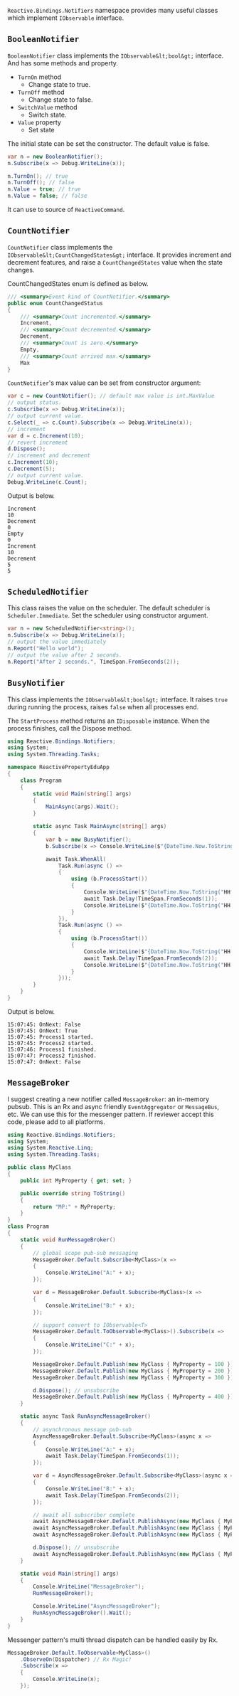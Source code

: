 `Reactive.Bindings.Notifiers` namespace provides many useful classes which implement `IObservable` interface.

## `BooleanNotifier`

`BooleanNotifier` class implements the `IObservable&lt;bool&gt;` interface.
And has some methods and property.

- `TurnOn` method
    - Change state to true.
- `TurnOff` method
    - Change state to false.
- `SwitchValue` method
    - Switch state.
- `Value` property
    - Set state

The initial state can be set the constructor. The default value is false.


```csharp
var n = new BooleanNotifier();
n.Subscribe(x => Debug.WriteLine(x));

n.TurnOn(); // true
n.TurnOff(); // false
n.Value = true; // true
n.Value = false; // false
```

It can use to source of `ReactiveCommand`.

## `CountNotifier`

`CountNotifier` class implements the `IObservable&lt;CountChangedStates&gt;` interface. It provides increment and decrement features, and raise a `CountChangedStates` value when the state changes.

CountChangedStates enum is defined as below.

```csharp
/// <summary>Event kind of CountNotifier.</summary>
public enum CountChangedStatus
{
    /// <summary>Count incremented.</summary>
    Increment,
    /// <summary>Count decremented.</summary>
    Decrement,
    /// <summary>Count is zero.</summary>
    Empty,
    /// <summary>Count arrived max.</summary>
    Max
}
```

`CountNotifier`'s max value can be set from constructor argument:

```csharp
var c = new CountNotifier(); // default max value is int.MaxValue
// output status.
c.Subscribe(x => Debug.WriteLine(x));
// output current value.
c.Select(_ => c.Count).Subscribe(x => Debug.WriteLine(x));
// increment
var d = c.Increment(10);
// revert increment
d.Dispose();
// increment and decrement
c.Increment(10);
c.Decrement(5);
// output current value.
Debug.WriteLine(c.Count);
```

Output is below.

```
Increment
10
Decrement
0
Empty
0
Increment
10
Decrement
5
5
```

## `ScheduledNotifier`

This class raises the value on the scheduler. The default scheduler is `Scheduler.Immediate`. Set the scheduler using constructor argument.

```csharp
var n = new ScheduledNotifier<string>();
n.Subscribe(x => Debug.WriteLine(x));
// output the value immediately
n.Report("Hello world");
// output the value after 2 seconds.
n.Report("After 2 seconds.", TimeSpan.FromSeconds(2));
```

## `BusyNotifier`

This class implements the `IObservable&lt;bool&gt;` interface.
It raises `true` during running the process, raises `false` when all processes end.

The `StartProcess` method returns an `IDisposable` instance. When the process finishes, call the Dispose method.


```csharp
using Reactive.Bindings.Notifiers;
using System;
using System.Threading.Tasks;

namespace ReactivePropertyEduApp
{
    class Program
    {
        static void Main(string[] args)
        {
            MainAsync(args).Wait();
        }

        static async Task MainAsync(string[] args)
        {
            var b = new BusyNotifier();
            b.Subscribe(x => Console.WriteLine($"{DateTime.Now.ToString("HH:mm:ss")}: OnNext: {x}"));

            await Task.WhenAll(
                Task.Run(async () =>
                {
                    using (b.ProcessStart())
                    {
                        Console.WriteLine($"{DateTime.Now.ToString("HH:mm:ss")}: Process1 started.");
                        await Task.Delay(TimeSpan.FromSeconds(1));
                        Console.WriteLine($"{DateTime.Now.ToString("HH:mm:ss")}: Process1 finished.");
                    }
                }),
                Task.Run(async () =>
                {
                    using (b.ProcessStart())
                    {
                        Console.WriteLine($"{DateTime.Now.ToString("HH:mm:ss")}: Process2 started.");
                        await Task.Delay(TimeSpan.FromSeconds(2));
                        Console.WriteLine($"{DateTime.Now.ToString("HH:mm:ss")}: Process2 finished.");
                    }
                }));
        }
    }
}
```

Output is below.

```
15:07:45: OnNext: False
15:07:45: OnNext: True
15:07:45: Process1 started.
15:07:45: Process2 started.
15:07:46: Process1 finished.
15:07:47: Process2 finished.
15:07:47: OnNext: False
```


## `MessageBroker`

I suggest creating a new notifier called `MessageBroker`: an in-memory pubsub. This is an Rx and async friendly `EventAggregator` or `MessageBus`, etc. We can use this for the messenger pattern.
If reviewer accept this code, please add to all platforms.

```csharp
using Reactive.Bindings.Notifiers;
using System;
using System.Reactive.Linq;
using System.Threading.Tasks;

public class MyClass
{
    public int MyProperty { get; set; }

    public override string ToString()
    {
        return "MP:" + MyProperty;
    }
}
class Program
{
    static void RunMessageBroker()
    {
        // global scope pub-sub messaging
        MessageBroker.Default.Subscribe<MyClass>(x =>
        {
            Console.WriteLine("A:" + x);
        });

        var d = MessageBroker.Default.Subscribe<MyClass>(x =>
        {
            Console.WriteLine("B:" + x);
        });

        // support convert to IObservable<T>
        MessageBroker.Default.ToObservable<MyClass>().Subscribe(x =>
        {
            Console.WriteLine("C:" + x);
        });

        MessageBroker.Default.Publish(new MyClass { MyProperty = 100 });
        MessageBroker.Default.Publish(new MyClass { MyProperty = 200 });
        MessageBroker.Default.Publish(new MyClass { MyProperty = 300 });

        d.Dispose(); // unsubscribe
        MessageBroker.Default.Publish(new MyClass { MyProperty = 400 });
    }

    static async Task RunAsyncMessageBroker()
    {
        // asynchronous message pub-sub
        AsyncMessageBroker.Default.Subscribe<MyClass>(async x =>
        {
            Console.WriteLine("A:" + x);
            await Task.Delay(TimeSpan.FromSeconds(1));
        });

        var d = AsyncMessageBroker.Default.Subscribe<MyClass>(async x =>
        {
            Console.WriteLine("B:" + x);
            await Task.Delay(TimeSpan.FromSeconds(2));
        });

        // await all subscriber complete
        await AsyncMessageBroker.Default.PublishAsync(new MyClass { MyProperty = 100 });
        await AsyncMessageBroker.Default.PublishAsync(new MyClass { MyProperty = 200 });
        await AsyncMessageBroker.Default.PublishAsync(new MyClass { MyProperty = 300 });

        d.Dispose(); // unsubscribe
        await AsyncMessageBroker.Default.PublishAsync(new MyClass { MyProperty = 400 });
    }

    static void Main(string[] args)
    {
        Console.WriteLine("MessageBroker");
        RunMessageBroker();

        Console.WriteLine("AsyncMessageBroker");
        RunAsyncMessageBroker().Wait();
    }
}
```

Messenger pattern's multi thread dispatch can be handled easily by Rx.

```csharp
MessageBroker.Default.ToObservable<MyClass>()
    .ObserveOn(Dispatcher) // Rx Magic!
    .Subscribe(x =>
    {
        Console.WriteLine(x);
    });
```







